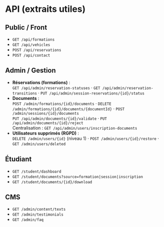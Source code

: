 # API (extraits utiles)

## Public / Front
- `GET /api/formations`
- `GET /api/vehicles`
- `POST /api/reservations`
- `POST /api/contact`

## Admin / Gestion
- **Réservations (formations)** :  
  `GET /api/admin/reservation-statuses` · `GET /api/admin/reservation-transitions` · `PUT /api/admin/session-reservations/{id}/status`
- **Documents** :  
  `POST /admin/formations/{id}/documents` · `DELETE /admin/formations/{id}/documents/{documentId}` · `POST /admin/sessions/{id}/documents`  
  `PUT /api/admin/documents/{id}/validate` · `PUT /api/admin/documents/{id}/reject`  
  Centralisation : `GET /api/admin/users/inscription-documents`
- **Utilisateurs supprimés (RGPD)** :  
  `DELETE /admin/users/{id}` (niveau 1) · `POST /admin/users/{id}/restore` · `GET /admin/users/deleted`

## Étudiant
- `GET /student/dashboard`
- `GET /student/documents?source=formation|session|inscription`
- `GET /student/documents/{id}/download`

## CMS
- `GET /admin/content/texts`
- `GET /admin/testimonials`
- `GET /admin/faq`